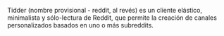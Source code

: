 Tidder (nombre provisional - reddit, al revés) es un cliente elástico, minimalista y sólo-lectura de Reddit, que permite la creación de canales personalizados basados en uno o más subreddits.